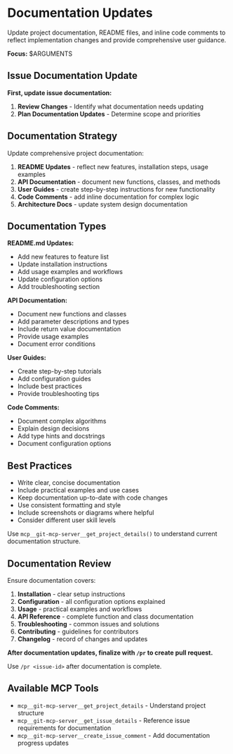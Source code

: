 # Documentation Updates

Update project documentation, README files, and inline code comments to reflect implementation changes and provide comprehensive user guidance.

**Focus:** $ARGUMENTS

## Issue Documentation Update

**First, update issue documentation:**

1. **Review Changes** - Identify what documentation needs updating
2. **Plan Documentation Updates** - Determine scope and priorities

## Documentation Strategy

Update comprehensive project documentation:

1. **README Updates** - reflect new features, installation steps, usage examples
2. **API Documentation** - document new functions, classes, and methods
3. **User Guides** - create step-by-step instructions for new functionality
4. **Code Comments** - add inline documentation for complex logic
5. **Architecture Docs** - update system design documentation

## Documentation Types

**README.md Updates:**
- Add new features to feature list
- Update installation instructions
- Add usage examples and workflows
- Update configuration options
- Add troubleshooting section

**API Documentation:**
- Document new functions and classes
- Add parameter descriptions and types
- Include return value documentation
- Provide usage examples
- Document error conditions

**User Guides:**
- Create step-by-step tutorials
- Add configuration guides
- Include best practices
- Provide troubleshooting tips

**Code Comments:**
- Document complex algorithms
- Explain design decisions
- Add type hints and docstrings
- Document configuration options

## Best Practices

- Write clear, concise documentation
- Include practical examples and use cases
- Keep documentation up-to-date with code changes
- Use consistent formatting and style
- Include screenshots or diagrams where helpful
- Consider different user skill levels

Use `mcp__git-mcp-server__get_project_details()` to understand current documentation structure.

## Documentation Review

Ensure documentation covers:

1. **Installation** - clear setup instructions
2. **Configuration** - all configuration options explained
3. **Usage** - practical examples and workflows
4. **API Reference** - complete function and class documentation
5. **Troubleshooting** - common issues and solutions
6. **Contributing** - guidelines for contributors
7. **Changelog** - record of changes and updates

**After documentation updates, finalize with `/pr` to create pull request.**

Use `/pr <issue-id>` after documentation is complete.

## Available MCP Tools

- `mcp__git-mcp-server__get_project_details` - Understand project structure
- `mcp__git-mcp-server__get_issue_details` - Reference issue requirements for documentation
- `mcp__git-mcp-server__create_issue_comment` - Add documentation progress updates
